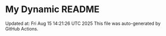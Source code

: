 # My Dynamic README
Updated at: Fri Aug 15 14:21:26 UTC 2025
This file was auto-generated by GitHub Actions.

